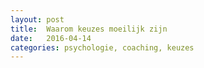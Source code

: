 ```yaml
---
layout: post
title:  Waarom keuzes moeilijk zijn
date:   2016-04-14 
categories: psychologie, coaching, keuzes
---
```








